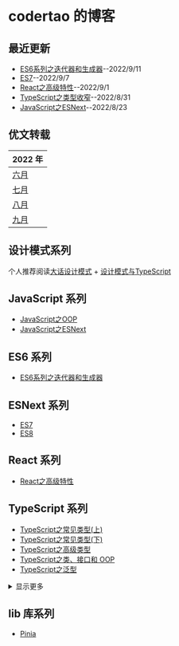 # codertao 的博客


## 最近更新

- [ES6系列之迭代器和生成器](https://github.com/likesandy/blog/issues/27)--2022/9/11
- [ES7](https://github.com/likesandy/blog/issues/5)--2022/9/7
- [React之高级特性](https://github.com/likesandy/blog/issues/24)--2022/9/1
- [TypeScript之类型收窄](https://github.com/likesandy/blog/issues/8)--2022/8/31
- [JavaScript之ESNext](https://github.com/likesandy/blog/issues/20)--2022/8/23

## 优文转载

| 2022 年                                            | 
| -------------------------------------------------- | 
| [六月](https://github.com/likesandy/blog/issues/3) |       
| [七月](https://github.com/likesandy/blog/issues/4) |        
| [八月](https://github.com/likesandy/blog/issues/15) |      
| [九月](https://github.com/likesandy/blog/issues/25) |      

## 设计模式系列

个人推荐阅读[大话设计模式](https://book.douban.com/subject/2334288/) + [设计模式与TypeScript](https://refactoringguru.cn/design-patterns/typescript)

## JavaScript 系列

- [JavaScript之OOP](https://github.com/likesandy/blog/issues/14)
- [JavaScript之ESNext](https://github.com/likesandy/blog/issues/20)

## ES6 系列

- [ES6系列之迭代器和生成器](https://github.com/likesandy/blog/issues/27)


## ESNext 系列

-  [ES7](https://github.com/likesandy/blog/issues/5)
-  [ES8](https://github.com/likesandy/blog/issues/6)

## React 系列
- [React之高级特性](https://github.com/likesandy/blog/issues/24)

## TypeScript 系列

- [TypeScript之常见类型(上)](https://github.com/likesandy/blog/issues/2)
- [TypeScript之常见类型(下)](https://github.com/likesandy/blog/issues/7)
- [TypeScript之高级类型](https://github.com/likesandy/blog/issues/15)
- [TypeScript之类、接口和 OOP](https://github.com/likesandy/blog/issues/17)
- [TypeScript之泛型](https://github.com/likesandy/blog/issues/1)

<details>
<summary>显示更多</summary>

- [TypeScript之类型缩小](https://github.com/likesandy/blog/issues/8)
- [TypeScript之模块](https://github.com/likesandy/blog/issues/18)
- [TypeScript之集成JS](https://github.com/likesandy/blog/issues/19)
<!--- [TypeScript之函数](https://github.com/likesandy/blog/issues/9)
- [TypeScript之类](https://github.com/likesandy/blog/issues/10)
- [TypeScript之对象类型](https://github.com/likesandy/blog/issues/11) -->
</details>

## lib 库系列
- [Pinia](https://github.com/likesandy/blog/issues/12)
